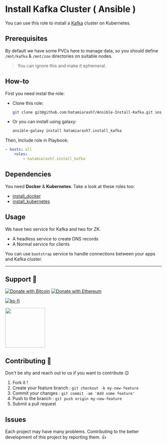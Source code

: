 # Install Kafka Cluster ( Ansible )

You can use this role to install a [Kafka](https://kafka.apache.org/) cluster on Kubernetes.

## Prerequisites

By default we have some PVCs here to manage data, so you should define `/mnt/kafka` & `/mnt/zoo` directories on suitable nodes.

> You can ignore this and make it ephemeral.

## How-to

First you need instal the role:

-   Clone this role:

    ```bash
    git clone git@github.com:hatamiarash7/Ansible-Install-Kafka.git install_kafka
    ```

-   Or you can install using galaxy:

    ```bash
    ansible-galaxy install hatamiarash7.install_kafka
    ```

Then, Include role in Playbook:

```yml
- hosts: all
    roles:
        - hatamiarash7.install_kafka
```

## Dependencies

You need **Docker** & **Kubernetes**. Take a look at these roles too:

-   [install_docker](https://github.com/hatamiarash7/Ansible-Install-Docker)
-   [install_kubernetes](https://github.com/hatamiarash7/Ansible-Install-Kubernetes/)

## Usage

We have two service for Kafka and two for ZK.

-   A headless service to create DNS records
-   A Normal service for clients

You can use `bootstrap` service to handle connections between your apps and Kafka cluster.

---

## Support 💛

[![Donate with Bitcoin](https://en.cryptobadges.io/badge/micro/bc1qmmh6vt366yzjt3grjxjjqynrrxs3frun8gnxrz)](https://en.cryptobadges.io/donate/bc1qmmh6vt366yzjt3grjxjjqynrrxs3frun8gnxrz) [![Donate with Ethereum](https://en.cryptobadges.io/badge/micro/0x0831bD72Ea8904B38Be9D6185Da2f930d6078094)](https://en.cryptobadges.io/donate/0x0831bD72Ea8904B38Be9D6185Da2f930d6078094)

[![ko-fi](https://www.ko-fi.com/img/githubbutton_sm.svg)](https://ko-fi.com/D1D1WGU9)

<div><a href="https://payping.ir/@hatamiarash7"><img src="https://cdn.payping.ir/statics/Payping-logo/Trust/blue.svg" height="128" width="128"></a></div>

## Contributing 🤝

Don't be shy and reach out to us if you want to contribute 😉

1. Fork it !
2. Create your feature branch : `git checkout -b my-new-feature`
3. Commit your changes : `git commit -am 'Add some feature'`
4. Push to the branch : `git push origin my-new-feature`
5. Submit a pull request

## Issues

Each project may have many problems. Contributing to the better development of this project by reporting them. 👍
